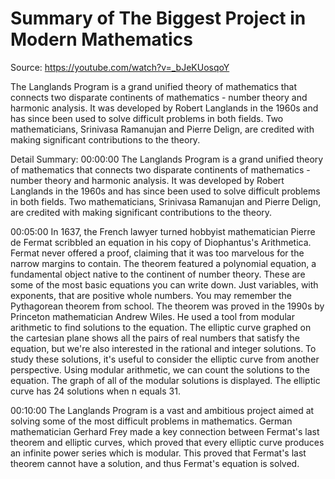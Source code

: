# Summary of The Biggest Project in Modern Mathematics

Source: https://youtube.com/watch?v=_bJeKUosqoY

The Langlands Program is a grand unified theory of mathematics that connects two disparate continents of mathematics - number theory and harmonic analysis. It was developed by Robert Langlands in the 1960s and has since been used to solve difficult problems in both fields. Two mathematicians, Srinivasa Ramanujan and Pierre Delign, are credited with making significant contributions to the theory.

Detail Summary: 
00:00:00
The Langlands Program is a grand unified theory of mathematics that connects two disparate continents of mathematics - number theory and harmonic analysis. It was developed by Robert Langlands in the 1960s and has since been used to solve difficult problems in both fields. Two mathematicians, Srinivasa Ramanujan and Pierre Delign, are credited with making significant contributions to the theory.

00:05:00
In 1637, the French lawyer turned hobbyist mathematician Pierre de Fermat scribbled an equation in his copy of Diophantus's Arithmetica. Fermat never offered a proof, claiming that it was too marvelous for the narrow margins to contain. The theorem featured a polynomial equation, a fundamental object native to the continent of number theory. These are some of the most basic equations you can write down. Just variables, with exponents, that are positive whole numbers. You may remember the Pythagorean theorem from school. The theorem was proved in the 1990s by Princeton mathematician Andrew Wiles. He used a tool from modular arithmetic to find solutions to the equation. The elliptic curve graphed on the cartesian plane shows all the pairs of real numbers that satisfy the equation, but we're also interested in the rational and integer solutions. To study these solutions, it's useful to consider the elliptic curve from another perspective. Using modular arithmetic, we can count the solutions to the equation. The graph of all of the modular solutions is displayed. The elliptic curve has 24 solutions when n equals 31.

00:10:00
The Langlands Program is a vast and ambitious project aimed at solving some of the most difficult problems in mathematics. German mathematician Gerhard Frey made a key connection between Fermat's last theorem and elliptic curves, which proved that every elliptic curve produces an infinite power series which is modular. This proved that Fermat's last theorem cannot have a solution, and thus Fermat's equation is solved.

